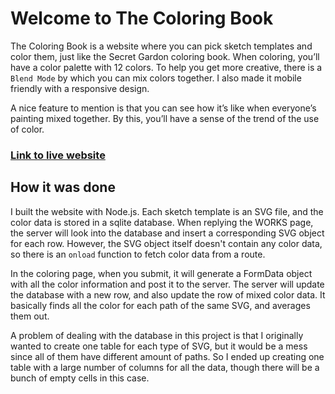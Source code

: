 # Welcome to The Coloring Book

The Coloring Book is a website where you can pick sketch templates and color them, just like the Secret Gardon coloring book. When coloring, you’ll have a color palette with 12 colors. To help you get more creative, there is a `Blend Mode` by which you can mix colors together. I also made it mobile friendly with a responsive design.

A nice feature to mention is that you can see how it’s like when everyone’s painting mixed together. By this, you’ll have a sense of the trend of the use of color. 

### [Link to live website](http://thecoloringbook.herokuapp.com/)

## How it was done

I built the website with Node.js. Each sketch template is an SVG file, and the color data is stored in a sqlite database. When replying the WORKS page, the server will look into the database and insert a corresponding SVG object for each row. However, the SVG object itself doesn't contain any color data, so there is an `onload` function to fetch color data from a route.

In the coloring page, when you submit, it will generate a FormData object with all the color information and post it to the server. The server will update the database with a new row, and also update the row of mixed color data. It basically finds all the color for each path of the same SVG, and averages them out.

A problem of dealing with the database in this project is that I originally wanted to create one table for each type of SVG, but it would be a mess since all of them have different amount of paths. So I ended up creating one table with a large number of columns for all the data, though there will be a bunch of empty cells in this case.
